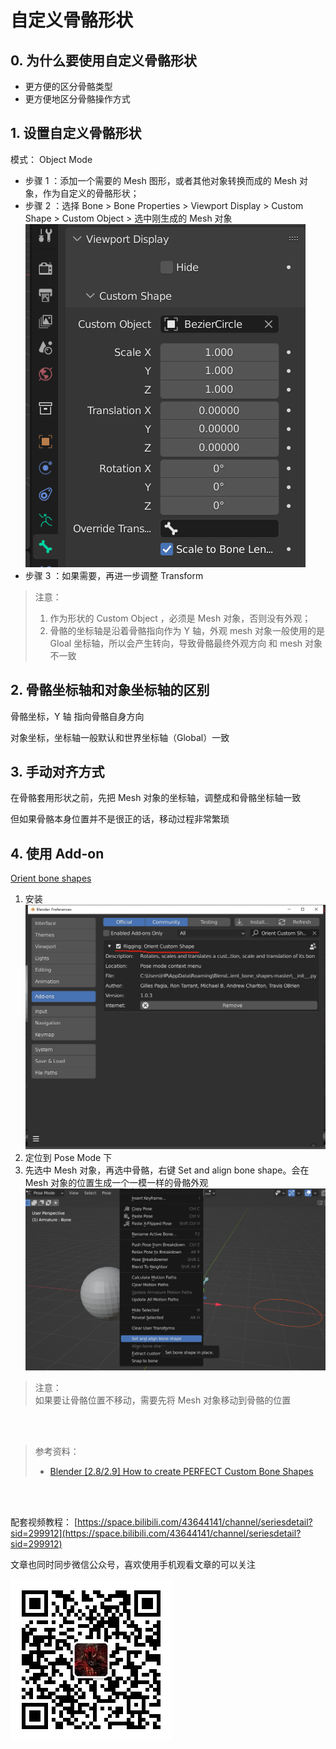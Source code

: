 # 自定义骨骼形状

## 0. 为什么要使用自定义骨骼形状

- 更方便的区分骨骼类型
- 更方便地区分骨骼操作方式

## 1. 设置自定义骨骼形状

模式： Object Mode

- 步骤 1 ：添加一个需要的 Mesh 图形，或者其他对象转换而成的 Mesh 对象，作为自定义的骨骼形状；
- 步骤 2 ：选择 Bone > Bone Properties > Viewport Display > Custom Shape > Custom Object > 选中刚生成的 Mesh 对象
  ![](../../imgs/bone_custom_shape.png)
- 步骤 3 ：如果需要，再进一步调整 Transform

> 注意：
>
> 1. 作为形状的 Custom Object ，必须是 Mesh 对象，否则没有外观；
> 2. 骨骼的坐标轴是沿着骨骼指向作为 Y 轴，外观 mesh 对象一般使用的是 Gloal 坐标轴，所以会产生转向，导致骨骼最终外观方向 和 mesh 对象不一致

## 2. 骨骼坐标轴和对象坐标轴的区别

骨骼坐标，Y 轴 指向骨骼自身方向

对象坐标，坐标轴一般默认和世界坐标轴（Global）一致

## 3. 手动对齐方式

在骨骼套用形状之前，先把 Mesh 对象的坐标轴，调整成和骨骼坐标轴一致

但如果骨骼本身位置并不是很正的话，移动过程非常繁琐

## 4. 使用 Add-on

[Orient bone shapes](https://github.com/scaredyfish/orient_bone_shapes)

1. 安装
   ![](../../imgs/orient_custom_shape_Addon.png)
2. 定位到 Pose Mode 下
3. 先选中 Mesh 对象，再选中骨骼，右键 Set and align bone shape。会在 Mesh 对象的位置生成一个一模一样的骨骼外观
   ![](../../imgs/orient_custom_bone_shape_addon_use.png)

> 注意：  
> 如果要让骨骼位置不移动，需要先将 Mesh 对象移动到骨骼的位置

</br>
</hr>
</br>

> 参考资料：
>
> - [Blender [2.8/2.9] How to create PERFECT Custom Bone Shapes](https://www.youtube.com/watch?v=5Rltnk36PtI)

</br>
</hr>
</br>

配套视频教程：
[https://space.bilibili.com/43644141/channel/seriesdetail?sid=299912](https://space.bilibili.com/43644141/channel/seriesdetail?sid=299912)

文章也同时同步微信公众号，喜欢使用手机观看文章的可以关注

![](../../imgs/微信公众号二维码.jpg)
